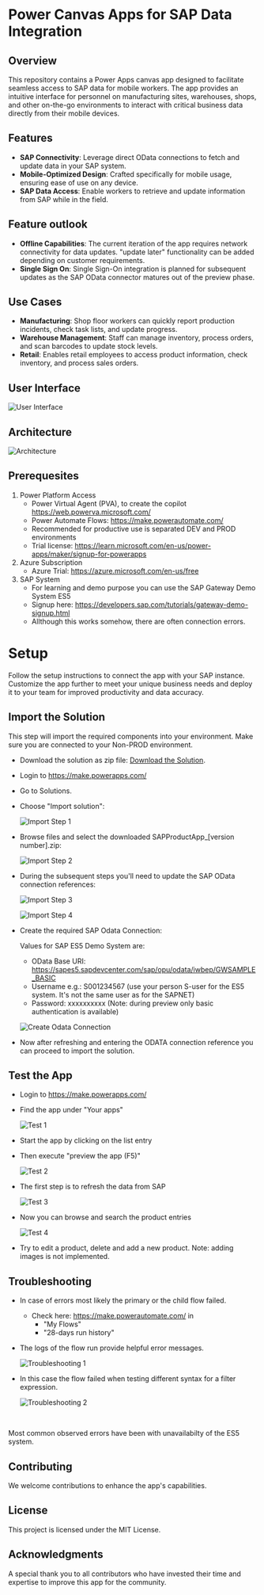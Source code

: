 # Power Canvas Apps for SAP Data Integration

## Overview

This repository contains a Power Apps canvas app designed to facilitate seamless access to SAP data for mobile workers. The app provides an intuitive interface for personnel on manufacturing sites, warehouses, shops, and other on-the-go environments to interact with critical business data directly from their mobile devices. 

## Features

- **SAP Connectivity**: Leverage direct OData connections to fetch and update data in your SAP system.
- **Mobile-Optimized Design**: Crafted specifically for mobile usage, ensuring ease of use on any device.
- **SAP Data Access**: Enable workers to retrieve and update information from SAP while in the field.


## Feature outlook

- **Offline Capabilities**: The current iteration of the app requires network connectivity for data updates. "update later" functionality can be added depending on customer requirements. 
- **Single Sign On**: Single Sign-On integration is planned for subsequent updates as the SAP OData connector matures out of the preview phase. 


## Use Cases

- **Manufacturing**: Shop floor workers can quickly report production incidents, check task lists, and update progress.
- **Warehouse Management**: Staff can manage inventory, process orders, and scan barcodes to update stock levels.
- **Retail**: Enables retail employees to access product information, check inventory, and process sales orders.


## User Interface

![User Interface](images/user_interface.jpg)

## Architecture

![Architecture](images/architecture.jpg)


## Prerequesites

1. Power Platform Access
    - Power Virtual Agent (PVA), to create the copilot https://web.powerva.microsoft.com/
    - Power Automate Flows: https://make.powerautomate.com/
    - Recommended for productive use is separated DEV and PROD environments
    - Trial license: https://learn.microsoft.com/en-us/power-apps/maker/signup-for-powerapps
1. Azure Subscription
    - Azure Trial: https://azure.microsoft.com/en-us/free
1. SAP System
    - For learning and demo purpose you can use the SAP Gateway Demo System ES5
    - Signup here: https://developers.sap.com/tutorials/gateway-demo-signup.html
    - Allthough this works somehow, there are often connection errors.


# Setup

Follow the setup instructions to connect the app with your SAP instance. Customize the app further to meet your unique business needs and deploy it to your team for improved productivity and data accuracy.


## Import the Solution

This step will import the required components into your environment. Make sure you are connected to your Non-PROD environment.

- Download the solution as zip file: [Download the Solution](https://github.com/mimergel/SAP_Product_App/raw/main/solution/SAPProductApp_1_0_0_3.zip).

- Login to https://make.powerapps.com/ 
- Go to Solutions.
- Choose "Import solution":

    ![Import Step 1](images/import1.jpg) <br>

- Browse files and select the downloaded SAPProductApp_[version number].zip:

    ![Import Step 2](images/import2.jpg) <br>

- During the subsequent steps you'll need to update the SAP OData connection references:

    ![Import Step 3](images/import3.jpg) <br>

    ![Import Step 4](images/import4.jpg) <br>

- Create the required SAP Odata Connection:

    Values for SAP ES5 Demo System are:
    - OData Base URI: https://sapes5.sapdevcenter.com/sap/opu/odata/iwbep/GWSAMPLE_BASIC
    - Username e.g.: S001234567 (use your person S-user for the ES5 system. It's not the same user as for the SAPNET)
    - Password: xxxxxxxxxx (Note: during preview only basic authentication is available)

    ![Create Odata Connection](images/import5.jpg) <br>

 - Now after refreshing and entering the ODATA connection reference you can proceed to import the solution.


## Test the App

- Login to https://make.powerapps.com/ 
- Find the app under "Your apps"

    ![Test 1](images/test1.jpg) <br>

- Start the app by clicking on the list entry
- Then execute "preview the app (F5)"

    ![Test 2](images/test2.jpg) <br>

- The first step is to refresh the data from SAP

    ![Test 3](images/test3.jpg) <br>

- Now you can browse and search the product entries

    ![Test 4](images/test4.jpg) <br>

- Try to edit a product, delete and add a new product. Note: adding images is not implemented.


## Troubleshooting

- In case of errors most likely the primary or the child flow failed. <br>
    - Check here: https://make.powerautomate.com/ in <br>
        - "My Flows"   <br>
        - "28-days run history"  <br>
- The logs of the flow run provide helpful error messages.  <br>

    ![Troubleshooting 1](images/troubleshooting1.jpg) <br>

- In this case the flow failed when testing different syntax for a filter expression. 

    ![Troubleshooting 2](images/troubleshooting2.jpg) <br>

 <br>

Most common observed errors have been with unavailabilty of the ES5 system.


## Contributing

We welcome contributions to enhance the app's capabilities. 

## License

This project is licensed under the MIT License.

## Acknowledgments

A special thank you to all contributors who have invested their time and expertise to improve this app for the community.



